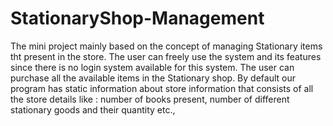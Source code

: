 # StationaryShop-Management
The mini project mainly based on the concept of managing Stationary items tht present in the store.
The user can freely use the system and its features since there is no login system available for this system.
The user can purchase all the available items in the Stationary shop.
By default our program has static information about store information that consists of all the store details like :
  number of books present,
  number of different stationary goods and
  their quantity etc., 
